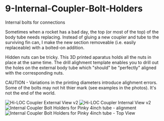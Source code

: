 # 9-Internal-Coupler-Bolt-Holders

Internal bolts for connections

Sometimes when a rocket has a bad day, the top (or most of the top) of the body tube needs replacing. Instead of gluing a new coupler and tube to the surviving fin can, I make the new section removeable (i.e. easily replaceable) with a bolted-on addition. 

Hidden nuts can be tricky. This 3D printed aparatus holds all the nuts in place at the same time. The drill alighment template enables you to drill out the holes on the external body tube which "should" be "perfectly" aligned with the corresponding nuts. 

CAUTION - Variations in the printing diameters introduce alighment errors. Some of the bolts may not hit thier mark (see examples in the photos). It's not the end of the world. 



![Hi-LOC Coupler External View v2](https://github.com/user-attachments/assets/d43a09b7-3dca-4452-83d3-d3c3a92fb6db)
![Hi-LOC Coupler Internal View v2](https://github.com/user-attachments/assets/9af4944e-40a4-4328-8c91-5f1ab8d593c7)
![Internal Coupler Bolt Holders for Pinky 4inch tube - alignment](https://github.com/user-attachments/assets/9834cba7-6e41-4e4d-b1a0-3beff9d38b4b)
![Internal Coupler Bolt Holders for Pinky 4inch tube - Top View](https://github.com/user-attachments/assets/abb681d0-3793-4c91-917a-b36f8ea47bd3)
